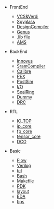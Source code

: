 <!-- 侧边栏 docs/_sidebar.md -->

- FrontEnd
  - [VCS&Verdi](/frontend/vcs_verdi.md)
  - [Spyglass](/frontend/spyglass.md)
  - [DesignCompiler](/frontend/design_compiler_synthesis.md)
  - [Genus](frontend/genus_synthesis.md)
  - [.lib file](/frontend/lib.md)
  - [AMS](/frontend/AMS.md)

- BackEnd
  - [Innovus](/backend/innovus.md)
  - [SramCompiler](/backend/sram_compiler.md)
  - [Calibre](/backend/calibredrv.md)
  - [PEX](/backend/pex.md)
  - [PostSim](/backend/post-sim.md)
  - [I/O](/backend/IO.md)
  - [SealRing](/backend/sealring.md)
  - [Dummy](/backend/dummy.md)
  - [DRC](/backend/DRC.md)

- RTL
  - [IO_TOP](/rtl/IO_TOP.md)
  - [ip_core](/rtl/ip_core.md)
  - [fp_core](/rtl/fp_core.md)
  - [tensor_core](/rtl/tensor_core.md)
  - [DCO](/rtl/DCO.md)

- Basic
  - [Flow](/basic/asic_flow.md)
  - [Verilog](/basic/verilog.md)
  - [tcl](/basic/tcl.md)
  - [Bash](/basic/linux.md)
  - [Makefile](/basic/makefile.md)
  - [PDK](/basic/pdk.md)
  - [layout](/basic/layout.md)
  - [EDA](/basic/eda.md)
  - [tips](/tape-out/tips.md)
<!-- 以下略 -->
